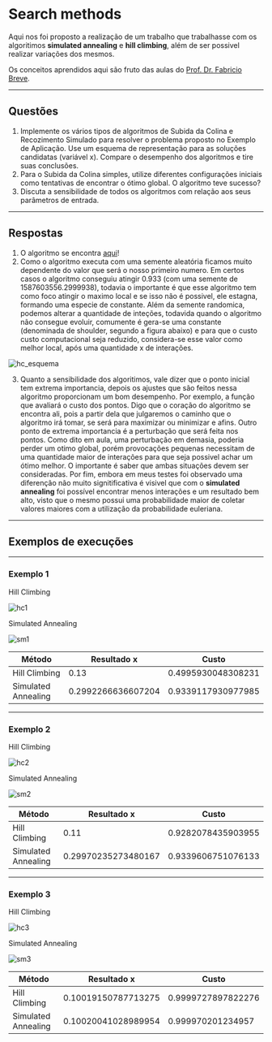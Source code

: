 # Search methods
Aqui nos foi proposto a realização de um trabalho que trabalhasse com os algoritimos **simulated annealing** e **hill climbing**, além de ser possivel realizar variações dos mesmos.

Os conceitos aprendidos aqui são fruto das aulas do [Prof. Dr. Fabricio Breve](https://github.com/fbreve).

---

## Questões

1. Implemente os vários tipos de algoritmos de Subida da Colina e Recozimento Simulado para resolver o problema proposto no Exemplo de Aplicação. Use um esquema de representação para as soluções candidatas (variável x). Compare o desempenho dos algoritmos e tire suas conclusões.
2. Para o Subida da Colina simples, utilize diferentes configurações iniciais como tentativas de encontrar o ótimo global. O algoritmo teve sucesso?
3. Discuta a sensibilidade de todos os algoritmos com relação aos seus parâmetros de entrada.

---

## Respostas

1. O algoritmo se encontra [aqui](https://raw.githubusercontent.com/Lucs1590/CIN/master/HillClimbing_SimulatedAnnealing/search_methods.py?token=AJGLCQYLDMGKYG3XLFFCD3K6VIVYC)!
2. Como o algoritmo executa com uma semente aleatória ficamos muito dependente do valor que será o nosso primeiro numero. Em certos casos o algoritmo conseguiu atingir 0.933 (com uma semente de 1587603556.2999938), todavia o importante é que esse algoritmo tem como foco atingir o maximo local e se isso não é possivel, ele estagna, formando uma especie de constante.
Além da semente randomica, podemos alterar a quantidade de inteções, todavida quando o algoritmo não consegue evoluir, comumente é gera-se uma constante (denominada de shoulder, segundo a figura abaixo) e para que o custo custo computacional seja reduzido, considera-se esse valor como melhor local, após uma quantidade x de interações.

![hc_esquema](https://static.javatpoint.com/tutorial/ai/images/hill-climbing-algorithm-in-ai.png)

3. Quanto a sensibilidade dos algoritimos, vale dizer que o ponto inicial tem extrema importancia, depois os ajustes que são feitos nessa algoritmo proporcionam um bom desempenho. Por exemplo, a função que avaliará o custo dos pontos. Digo que o coração do algoritmo se encontra ali, pois a partir dela que julgaremos o caminho que o algoritmo irá tomar, se será para maximizar ou minimizar e afins.
Outro ponto de extrema importancia é a perturbação que será feita nos pontos. Como dito em aula, uma perturbação em demasia, poderia perder um otimo global, porém provocações pequenas necessitam de uma quantidade maior de interações para que seja possivel achar um ótimo melhor. O importante é saber que ambas situações devem ser consideradas.
Por fim, embora em meus testes foi observado uma diferenção não muito signitificativa é visivel que com o **simulated annealing** foi possível encontrar menos interações e um resultado bem alto, visto que o mesmo possui uma probabilidade maior de coletar valores maiores com a utilização da probabilidade euleriana.

---

## Exemplos de execuções

---

### Exemplo 1
Hill Climbing

![hc1](https://i.imgur.com/bVqmuNd.png)

Simulated Annealing

![sm1](https://i.imgur.com/NM2xoC3.png)

| Método              | Resultado x        | Custo              |
|---------------------|--------------------|--------------------|
| Hill Climbing       | 0.13               | 0.4995930048308231 |
| Simulated Annealing | 0.2992266636607204 | 0.9339117930977985 |

---

### Exemplo 2
Hill Climbing

![hc2](https://i.imgur.com/T2EjpSG.png)

Simulated Annealing

![sm2](https://i.imgur.com/7VZ5hsv.png)

| Método              | Resultado x         | Custo              |
|---------------------|---------------------|--------------------|
| Hill Climbing       | 0.11                | 0.9282078435903955 |
| Simulated Annealing | 0.29970235273480167 | 0.9339606751076133 |

---

### Exemplo 3
Hill Climbing

![hc3](https://i.imgur.com/jY8AWYu.png)

Simulated Annealing

![sm3](https://i.imgur.com/itEgtSC.png)

| Método              | Resultado x         | Custo              |
|---------------------|---------------------|--------------------|
| Hill Climbing       | 0.10019150787713275 | 0.9999727897822276 |
| Simulated Annealing | 0.10020041028989954 | 0.999970201234957  |